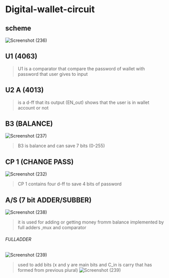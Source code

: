 # Digital-wallet-circuit

## scheme
![Screenshot (236)](https://user-images.githubusercontent.com/108394058/222352602-60d8de45-d5f6-41b6-8ee4-b7e52b375be1.png)
## U1 (4063)
> U1 is a comparator that compare the password of wallet with password that user gives to input
## U2 A (4013)
> is a d-ff that its output (EN_out) shows that the user is in wallet account or not
## B3 (BALANCE)
![Screenshot (237)](https://user-images.githubusercontent.com/108394058/222353114-b71815d9-7b21-4f7f-a7cc-07b9dd294cc4.png)
> B3 is balance and can save 7 bits (0-255)
## CP 1 (CHANGE PASS)
![Screenshot (232)](https://user-images.githubusercontent.com/108394058/222350771-caa5af03-8895-4b38-a3fb-eadb5f5cac98.png)
> CP 1 contains four d-ff to save 4 bits of password
## A/S (7 bit ADDER/SUBBER)
![Screenshot (238)](https://user-images.githubusercontent.com/108394058/222355157-8babd91c-6ac4-451d-9251-9becbc5ea692.png)
> it is used for adding or getting money fromm balance implemented by full adders ,mux and comparator
###### FULLADDER
![Screenshot (239)](https://user-images.githubusercontent.com/108394058/222356019-95c54df0-c44c-4263-972b-4a1e68e17c88.png)
> used to add bits (x and y are main bits and C_in is carry that has formed from previous plural)
![Screenshot (239)](https://user-images.githubusercontent.com/108394058/222356524-bc1283c4-fe84-45f6-a3db-05e8c4a190b3.png)
